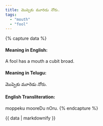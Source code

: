 ```yaml
---
title: మొప్పెకు మూరెడు నోరు.
tags:
  - "mouth"
  - "fool"
---
```


{% capture data %}
#### Meaning in English:
A fool has a mouth a cubit broad.

#### Meaning in Telugu:
మొప్పెకు మూరెడు నోరు.

#### English Transliteration:
moppeku mooreDu nOru.
{% endcapture %}

{{ data | markdownify }}

